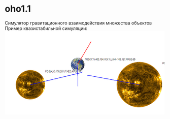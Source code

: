 # oho1.1
Симулятор гравитационного взаимодействия множества объектов
<br>
Пример квазистабильной симуляции:
![Снимок рабочей области](https://raw.githubusercontent.com/gogasan24ru/oho1.1/master/resources/vectors_wo_grid.PNG)
